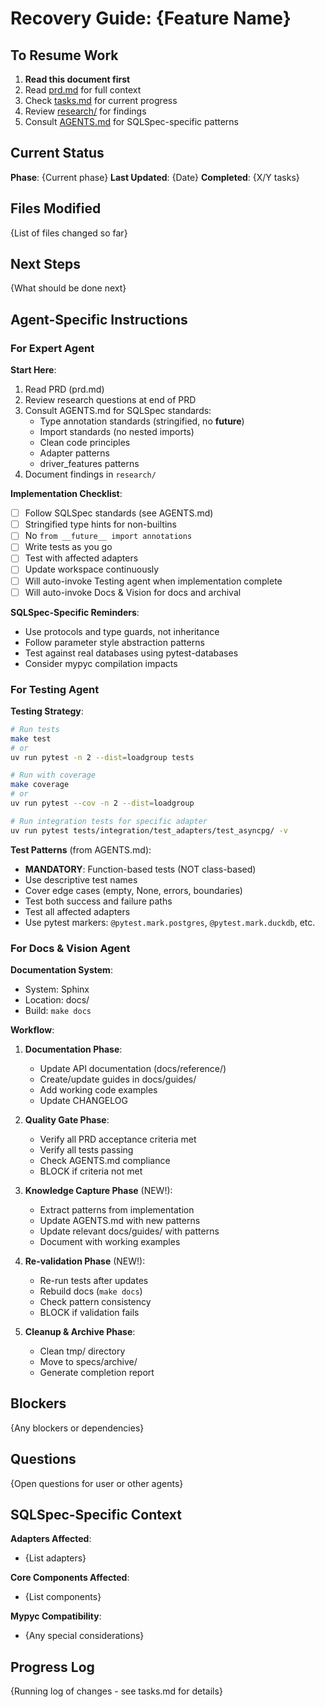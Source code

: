 # Recovery Guide: {Feature Name}

## To Resume Work

1. **Read this document first**
2. Read [prd.md](prd.md) for full context
3. Check [tasks.md](tasks.md) for current progress
4. Review [research/](research/) for findings
5. Consult [AGENTS.md](../../AGENTS.md) for SQLSpec-specific patterns

## Current Status

**Phase**: {Current phase}
**Last Updated**: {Date}
**Completed**: {X/Y tasks}

## Files Modified

{List of files changed so far}

## Next Steps

{What should be done next}

## Agent-Specific Instructions

### For Expert Agent

**Start Here**:
1. Read PRD (prd.md)
2. Review research questions at end of PRD
3. Consult AGENTS.md for SQLSpec standards:
   - Type annotation standards (stringified, no __future__)
   - Import standards (no nested imports)
   - Clean code principles
   - Adapter patterns
   - driver_features patterns
4. Document findings in `research/`

**Implementation Checklist**:
- [ ] Follow SQLSpec standards (see AGENTS.md)
- [ ] Stringified type hints for non-builtins
- [ ] No `from __future__ import annotations`
- [ ] Write tests as you go
- [ ] Test with affected adapters
- [ ] Update workspace continuously
- [ ] Will auto-invoke Testing agent when implementation complete
- [ ] Will auto-invoke Docs & Vision for docs and archival

**SQLSpec-Specific Reminders**:
- Use protocols and type guards, not inheritance
- Follow parameter style abstraction patterns
- Test against real databases using pytest-databases
- Consider mypyc compilation impacts

### For Testing Agent

**Testing Strategy**:

```bash
# Run tests
make test
# or
uv run pytest -n 2 --dist=loadgroup tests

# Run with coverage
make coverage
# or
uv run pytest --cov -n 2 --dist=loadgroup

# Run integration tests for specific adapter
uv run pytest tests/integration/test_adapters/test_asyncpg/ -v
```

**Test Patterns** (from AGENTS.md):

- **MANDATORY**: Function-based tests (NOT class-based)
- Use descriptive test names
- Cover edge cases (empty, None, errors, boundaries)
- Test both success and failure paths
- Test all affected adapters
- Use pytest markers: `@pytest.mark.postgres`, `@pytest.mark.duckdb`, etc.

### For Docs & Vision Agent

**Documentation System**:

- System: Sphinx
- Location: docs/
- Build: `make docs`

**Workflow**:

1. **Documentation Phase**:
   - Update API documentation (docs/reference/)
   - Create/update guides in docs/guides/
   - Add working code examples
   - Update CHANGELOG

2. **Quality Gate Phase**:
   - Verify all PRD acceptance criteria met
   - Verify all tests passing
   - Check AGENTS.md compliance
   - BLOCK if criteria not met

3. **Knowledge Capture Phase** (NEW!):
   - Extract patterns from implementation
   - Update AGENTS.md with new patterns
   - Update relevant docs/guides/ with patterns
   - Document with working examples

4. **Re-validation Phase** (NEW!):
   - Re-run tests after updates
   - Rebuild docs (`make docs`)
   - Check pattern consistency
   - BLOCK if validation fails

5. **Cleanup & Archive Phase**:
   - Clean tmp/ directory
   - Move to specs/archive/
   - Generate completion report

## Blockers

{Any blockers or dependencies}

## Questions

{Open questions for user or other agents}

## SQLSpec-Specific Context

**Adapters Affected**:
- {List adapters}

**Core Components Affected**:
- {List components}

**Mypyc Compatibility**:
- {Any special considerations}

## Progress Log

{Running log of changes - see tasks.md for details}

